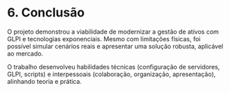# 6. Conclusão

O projeto demonstrou a viabilidade de modernizar a gestão de ativos com GLPI e tecnologias exponenciais. Mesmo com limitações físicas, foi possível simular cenários reais e apresentar uma solução robusta, aplicável ao mercado.

O trabalho desenvolveu habilidades técnicas (configuração de servidores, GLPI, scripts) e interpessoais (colaboração, organização, apresentação), alinhando teoria e prática.

